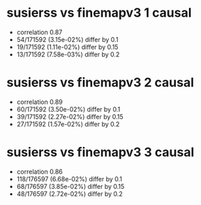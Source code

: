 # susierss vs finemapv3  1 causal

- correlation 0.87
- 54/171592 (3.15e-02%) differ by 0.1
- 19/171592 (1.11e-02%) differ by 0.15
- 13/171592 (7.58e-03%) differ by 0.2


# susierss vs finemapv3  2 causal

- correlation 0.89
- 60/171592 (3.50e-02%) differ by 0.1
- 39/171592 (2.27e-02%) differ by 0.15
- 27/171592 (1.57e-02%) differ by 0.2


# susierss vs finemapv3  3 causal

- correlation 0.86
- 118/176597 (6.68e-02%) differ by 0.1
- 68/176597 (3.85e-02%) differ by 0.15
- 48/176597 (2.72e-02%) differ by 0.2


